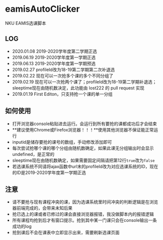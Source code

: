 # eamisAutoClicker
NKU EAMIS选课脚本
## LOG
- 2020.01.08 2019-2020学年度第二学期正选
- 2019.06.19 2019-2020学年度第一学期正选
- 2019.06.13 2019-2020学年度第一学期预选
- 2019.02.27 profileId改为18-19第二学期第二次补退选
- 2019.02.22 现在可以一次抢多个课的多个不同分组了
- 2019.02.19 现在可以一次抢两个课了；profileId改为18-19第二学期补退选；sleeptime现在由随机数决定，此功能由 lost222 的 pull request 实现
- 2019.01.19 First Editon，只支持抢一个课的单一分组
## 如何使用
- 打开浏览器console粘贴进去运行。会运行到所有要抢的课都成功后才会结束 
- **建议使用Chrome或Firefox浏览器！！！**使用其他浏览器不保证能正常运行
- inputid是储存要抢的课号的数组，手动修改添加即可
- 每次尝试抢哪个课的哪个分组由随机数确定，如果此课无分组输出时会显示undefined，是正常的
- sleeptime现在由随机数确定，如果需要固定间隔请把第12行`true`改为`false`
- 若选课系统不同请将ajax函数中url末的profileId改为对应选课系统的ID，现在的ID是2019-2020学年度第一学期正选
## 注意
- 请不要抢与现有课程冲突的课，因为选课系统里时间冲突的判断逻辑是在浏览器前端完成的，会带来未知后果
- 抢已选上的课或者已修过的课会直接浏览器报错，我没做脚本内的报错逻辑
- 所有课程均抢到后才有窗口提示。抢到其中某一门课只会在console输出一条成功的log
- 抢到课后不会在课表中立即显示出来，需要刷新选课页面

